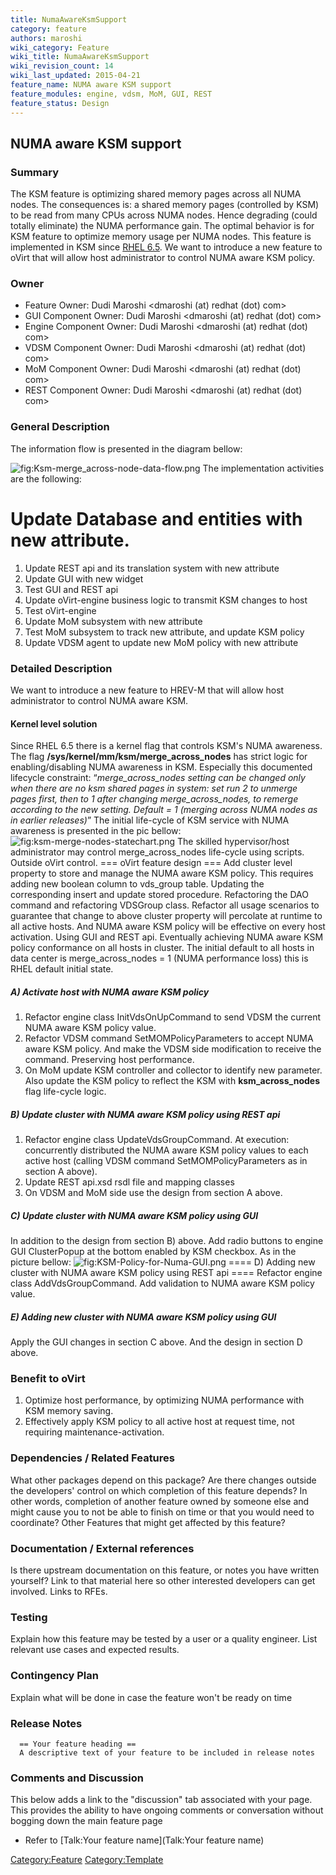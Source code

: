 ```yaml
---
title: NumaAwareKsmSupport
category: feature
authors: maroshi
wiki_category: Feature
wiki_title: NumaAwareKsmSupport
wiki_revision_count: 14
wiki_last_updated: 2015-04-21
feature_name: NUMA aware KSM support
feature_modules: engine, vdsm, MoM, GUI, REST
feature_status: Design
---
```


## NUMA aware KSM support

### Summary

The KSM feature is optimizing shared memory pages across all NUMA nodes. The consequences is: a shared memory pages (controlled by KSM) to be read from many CPUs across NUMA nodes. Hence degrading (could totally eliminate) the NUMA performance gain. The optimal behavior is for KSM feature to optimize memory usage per NUMA nodes. This feature is implemented in KSM since [RHEL 6.5](https://access.redhat.com/documentation/en-US/Red_Hat_Enterprise_Linux/6/html/Virtualization_Administration_Guide/chap-KSM.html). We want to introduce a new feature to oVirt that will allow host administrator to control NUMA aware KSM policy.

### Owner

*   Feature Owner: Dudi Maroshi <dmaroshi (at) redhat (dot) com>
*   GUI Component Owner: Dudi Maroshi <dmaroshi (at) redhat (dot) com>
*   Engine Component Owner: Dudi Maroshi <dmaroshi (at) redhat (dot) com>
*   VDSM Component Owner: Dudi Maroshi <dmaroshi (at) redhat (dot) com>
*   MoM Component Owner: Dudi Maroshi <dmaroshi (at) redhat (dot) com>
*   REST Component Owner: Dudi Maroshi <dmaroshi (at) redhat (dot) com>

### General Description

The information flow is presented in the diagram bellow:

![](Ksm-merge_across-node-data-flow.png "fig:Ksm-merge_across-node-data-flow.png")
The implementation activities are the following:
# Update Database and entities with new attribute.

1.  Update REST api and its translation system with new attribute
2.  Update GUI with new widget
3.  Test GUI and REST api
4.  Update oVirt-engine business logic to transmit KSM changes to host
5.  Test oVirt-engine
6.  Update MoM subsystem with new attribute
7.  Test MoM subsystem to track new attribute, and update KSM policy
8.  Update VDSM agent to update new MoM policy with new attribute

### Detailed Description

We want to introduce a new feature to HREV-M that will allow host administrator to control NUMA aware KSM.

#### Kernel level solution

Since RHEL 6.5 there is a kernel flag that controls KSM's NUMA awareness. The flag **/sys/kernel/mm/ksm/merge_across_nodes** has strict logic for enabling/disabling NUMA awareness in KSM. Especially this documented lifecycle constraint:
 “*merge_across_nodes setting can be changed only when there are no ksm shared pages in system: set run 2 to unmerge pages first, then to 1 after changing merge_across_nodes, to remerge according to the new setting. Default = 1 (merging across NUMA nodes as in earlier releases)*”
 The initial life-cycle of KSM service with NUMA awareness is presented in the pic bellow:
![](ksm-merge-nodes-statechart.png "fig:ksm-merge-nodes-statechart.png")
The skilled hypervisor/host administrator may control merge_across_nodes life-cycle using scripts. Outside oVirt control.
=== oVirt feature design === Add cluster level property to store and manage the NUMA aware KSM policy.
This requires adding new boolean column to vds_group table.
Updating the corresponding insert and update stored procedure.
Refactoring the DAO command and refactoring VDSGroup class.
 Refactor all usage scenarios to guarantee that change to above cluster property will percolate at runtime to all active hosts. And NUMA aware KSM policy will be effective on every host activation. Using GUI and REST api.
 Eventually achieving NUMA aware KSM policy conformance on all hosts in cluster. The initial default to all hosts in data center is merge_across_nodes = 1 (NUMA performance loss) this is RHEL default initial state.

##### A) Activate host with NUMA aware KSM policy

1.  Refactor engine class InitVdsOnUpCommand to send VDSM the current NUMA aware KSM policy value.
2.  Refactor VDSM command SetMOMPolicyParameters to accept NUMA aware KSM policy. And make the VDSM side modification to receive the command. Preserving host performance.
3.  On MoM update KSM controller and collector to identify new parameter. Also update the KSM policy to reflect the KSM with **ksm_across_nodes** flag life-cycle logic.

##### B) Update cluster with NUMA aware KSM policy using REST api

1.  Refactor engine class UpdateVdsGroupCommand. At execution: concurrently distributed the NUMA aware KSM policy values to each active host (calling VDSM command SetMOMPolicyParameters as in section A above).
2.  Update REST api.xsd rsdl file and mapping classes
3.  On VDSM and MoM side use the design from section A above.

##### C) Update cluster with NUMA aware KSM policy using GUI

In addition to the design from section B) above. Add radio buttons to engine GUI ClusterPopup at the bottom enabled by KSM checkbox.
As in the picture bellow:
![](KSM-Policy-for-Numa-GUI.png "fig:KSM-Policy-for-Numa-GUI.png")
==== D) Adding new cluster with NUMA aware KSM policy using REST api ==== Refactor engine class AddVdsGroupCommand. Add validation to NUMA aware KSM policy value.

##### E) Adding new cluster with NUMA aware KSM policy using GUI

Apply the GUI changes in section C above. And the design in section D above.

### Benefit to oVirt

1.  Optimize host performance, by optimizing NUMA performance with KSM memory saving.
2.  Effectively apply KSM policy to all active host at request time, not requiring maintenance-activation.

### Dependencies / Related Features

What other packages depend on this package? Are there changes outside the developers' control on which completion of this feature depends? In other words, completion of another feature owned by someone else and might cause you to not be able to finish on time or that you would need to coordinate? Other Features that might get affected by this feature?

### Documentation / External references

Is there upstream documentation on this feature, or notes you have written yourself? Link to that material here so other interested developers can get involved. Links to RFEs.

### Testing

Explain how this feature may be tested by a user or a quality engineer. List relevant use cases and expected results.

### Contingency Plan

Explain what will be done in case the feature won't be ready on time

### Release Notes

      == Your feature heading ==
      A descriptive text of your feature to be included in release notes

### Comments and Discussion

This below adds a link to the "discussion" tab associated with your page. This provides the ability to have ongoing comments or conversation without bogging down the main feature page

*   Refer to [Talk:Your feature name](Talk:Your feature name)

<Category:Feature> <Category:Template>
